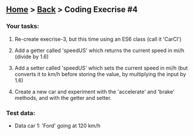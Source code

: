 ## [Home](../../../README.md) > [Back](../lesson.md) > Coding Execrise #4

### Your tasks:

1. Re-create execrise-3, but this time using an ES6 class (call it 'CarCl')

2. Add a getter called 'speedUS' which returns the current speed in mi/h (divide by 1.6)

3. Add a setter called 'speedUS' which sets the current speed in mi/h (but converts it to km/h before storing the value, by multiplying the input by 1.6)

4. Create a new car and experiment with the 'accelerate' and 'brake' methods, and with the getter and setter.

### Test data:

- Data car 1: 'Ford' going at 120 km/h
